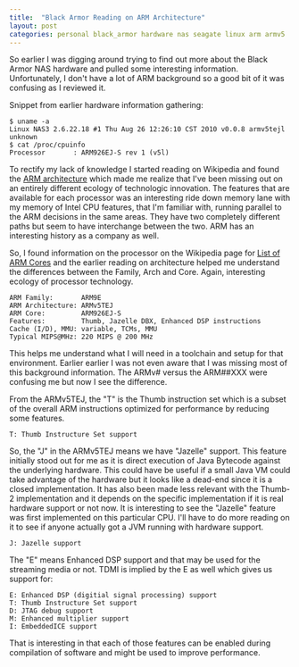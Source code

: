 ```yaml
---
title:  "Black Armor Reading on ARM Architecture"
layout: post
categories: personal black_armor hardware nas seagate linux arm armv5
---
```


So earlier I was digging around trying to find out more about the Black Armor NAS hardware and pulled some interesting information.  Unfortunately, I don't have a lot of ARM background so a good bit of it was confusing as I reviewed it.

Snippet from earlier hardware information gathering:

```shell
$ uname -a
Linux NAS3 2.6.22.18 #1 Thu Aug 26 12:26:10 CST 2010 v0.0.8 armv5tejl unknown
$ cat /proc/cpuinfo
Processor       : ARM926EJ-S rev 1 (v5l)
```

To rectify my lack of knowledge I started reading on Wikipedia and found the [ARM architecture](http://en.wikipedia.org/wiki/ARM_architecture) which made me realize that I've been missing out on an entirely different ecology of technologic innovation.  The features that are available for each processor was an interesting ride down memory lane with my memory of Intel CPU features, that I'm familiar with, running parallel to the ARM decisions in the same areas. They have two completely different paths but seem to have interchange between the two. ARM has an interesting history as a company as well.

<!-- excerpt-end -->

So, I found information on the processor on the Wikipedia page for [List of ARM Cores](http://en.wikipedia.org/wiki/List_of_ARM_microprocessor_cores) and the earlier reading on architecture helped me understand the differences between the Family, Arch and Core. Again, interesting ecology of processor technology.

```text
ARM Family:       ARM9E
ARM Architecture: ARMv5TEJ
ARM Core:         ARM926EJ-S
Features:         Thumb, Jazelle DBX, Enhanced DSP instructions
Cache (I/D), MMU: variable, TCMs, MMU
Typical MIPS@MHz: 220 MIPS @ 200 MHz
```

This helps me understand what I will need in a toolchain and setup for that environment.  Earlier earlier I was not even aware that I was missing most of this background information. The ARMv# versus the ARM##XXX were confusing me but now I see the difference.

From the ARMv5TEJ, the "T" is the Thumb instruction set which is a subset of the overall ARM instructions optimized for performance by reducing some features.

```text
T: Thumb Instructure Set support
```

So, the "J" in the ARMv5TEJ means we have "Jazelle" support. This feature initially stood out for me as it is direct execution of Java Bytecode against the underlying hardware. This could have be useful if a small Java VM could take advantage of the hardware but it looks like a dead-end since it is a closed implementation. It has also been made less relevant with the Thumb-2 implementation and it depends on the specific implementation if it is real hardware support or not now.  It is interesting to see the "Jazelle" feature was first implemented on this particular CPU.  I'll have to do more reading on it to see if anyone actually got a JVM running with hardware support.

```text
J: Jazelle support
```

The "E" means Enhanced DSP support and that may be used for the streaming media or not. TDMI is implied by the E as well which gives us support for:

```text
E: Enhanced DSP (digitial signal processing) support
T: Thumb Instructure Set support
D: JTAG debug support
M: Enhanced multiplier support
I: EmbeddedICE support
```

That is interesting in that each of those features can be enabled during compilation of software and might be used to improve performance.
